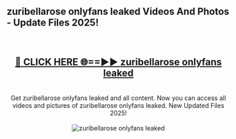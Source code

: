 <h2>zuribellarose onlyfans leaked Videos And Photos - Update Files 2025!</h2>
<br>
<div align="center">
<h2><a href="https://linkcuts.com/hfmhzwbr" rel="nofollow">🔴 CLICK HERE 🌐==►► zuribellarose onlyfans leaked</a></h2>
<br>
Get zuribellarose onlyfans leaked and all content. Now you can access all videos and pictures of zuribellarose onlyfans leaked. New Updated Files 2025!
<br>
<br>
<a href="https://linkcuts.com/hfmhzwbr" rel="nofollow" data-target="animated-image.originalLink"><img src="https://i.ibb.co.com/WyWwxjT/player-gif2.gif" alt="zuribellarose onlyfans leaked" style="max-width: 100%; display: inline-block;" data-target="animated-image.originalImage"></a>
</div>
<br>